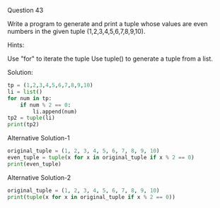 Question 43

Write a program to generate and print a tuple whose values are even numbers in the given tuple (1,2,3,4,5,6,7,8,9,10).

Hints:

Use "for" to iterate the tuple Use tuple() to generate a tuple from a list.

Solution:

```python
tp = (1,2,3,4,5,6,7,8,9,10)
li = list()
for num in tp:
	if num % 2 == 0:
		li.append(num)
tp2 = tuple(li)
print(tp2)
```

Alternative Solution-1
```python
original_tuple = (1, 2, 3, 4, 5, 6, 7, 8, 9, 10)
even_tuple = tuple(x for x in original_tuple if x % 2 == 0)
print(even_tuple)
```

Alternative Solution-2
```python
original_tuple = (1, 2, 3, 4, 5, 6, 7, 8, 9, 10)
print(tuple(x for x in original_tuple if x % 2 == 0))
```

